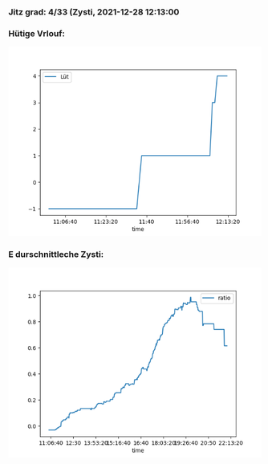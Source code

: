 ### Jitz grad: 4/33 (Zysti, 2021-12-28 12:13:00

### Hütige Vrlouf:
![Graph](Today.png)

### E durschnittleche Zysti:
![Graph](Zysti.png)